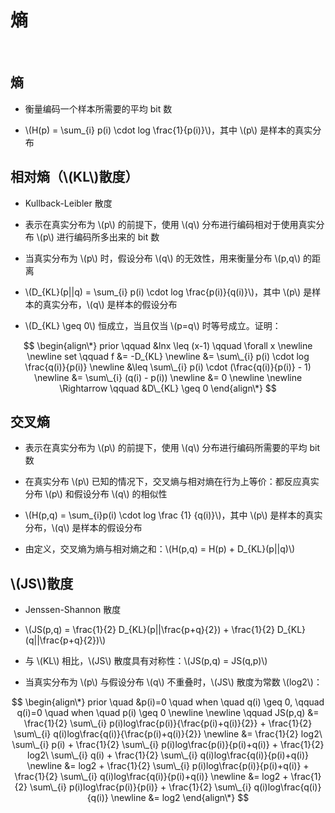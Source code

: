 <script type="text/javascript" src="http://cdn.mathjax.org/mathjax/latest/MathJax.js?config=default"></script>

# 熵

&nbsp;

## 熵

- 衡量编码一个样本所需要的平均 bit 数

- \\(H(p) = \sum_{i} p(i) \cdot log \frac{1}{p(i)}\\)，其中 \\(p\\) 是样本的真实分布

## 相对熵（\\(KL\\)散度）

- Kullback-Leibler 散度

- 表示在真实分布为 \\(p\\) 的前提下，使用 \\(q\\) 分布进行编码相对于使用真实分布 \\(p\\) 进行编码所多出来的 bit 数

- 当真实分布为 \\(p\\) 时，假设分布 \\(q\\) 的无效性，用来衡量分布 \\(p,q\\) 的距离

- \\(D\_{KL}(p||q) = \sum_{i} p(i) \cdot log \frac{p(i)}{q(i)}\\)，其中 \\(p\\) 是样本的真实分布，\\(q\\) 是样本的假设分布

- \\(D_{KL} \geq 0\\) 恒成立，当且仅当 \\(p=q\\) 时等号成立。证明：

$$
\begin{align\*}
prior \qquad &lnx \leq (x-1) \qquad \forall x \newline \newline
set \qquad f &= -D_{KL} \newline
&= \sum\_{i} p(i) \cdot log \frac{q(i)}{p(i)} \newline
&\leq \sum\_{i} p(i) \cdot (\frac{q(i)}{p(i)} - 1) \newline
&= \sum\_{i} (q(i) - p(i)) \newline
&= 0 \newline \newline
\Rightarrow \qquad &D\_{KL} \geq 0
\end{align\*}
$$

## 交叉熵

- 表示在真实分布为 \\(p\\) 的前提下，使用 \\(q\\) 分布进行编码所需要的平均 bit 数

- 在真实分布 \\(p\\) 已知的情况下，交叉熵与相对熵在行为上等价：都反应真实分布 \\(p\\) 和假设分布 \\(q\\) 的相似性

- \\(H(p,q) = \sum_{i}p(i) \cdot log \frac {1} {q(i)}\\)，其中 \\(p\\) 是样本的真实分布，\\(q\\) 是样本的假设分布

- 由定义，交叉熵为熵与相对熵之和：\\(H(p,q) = H(p) + D_{KL}(p||q)\\)

## \\(JS\\)散度

- Jenssen-Shannon 散度

- \\(JS(p,q) = \frac{1}{2} D\_{KL}(p||\frac{p+q}{2}) + \frac{1}{2} D\_{KL}(q||\frac{p+q}{2})\\)

- 与 \\(KL\\) 相比，\\(JS\\) 散度具有对称性：\\(JS(p,q) = JS(q,p)\\)

- 当真实分布为 \\(p\\) 与假设分布 \\(q\\) 不重叠时，\\(JS\\) 散度为常数 \\(log2\\)：

$$
\begin{align\*}
prior \quad &p(i)=0 \quad when \quad q(i) \geq 0, \qquad q(i)=0 \quad when \quad p(i) \geq 0 \newline \newline
\qquad JS(p,q) &= \frac{1}{2} \sum\_{i} p(i)log\frac{p(i)}{\frac{p(i)+q(i)}{2}} + \frac{1}{2} \sum\_{i} q(i)log\frac{q(i)}{\frac{p(i)+q(i)}{2}} \newline
&= \frac{1}{2} log2\ \sum\_{i} p(i) + \frac{1}{2} \sum\_{i} p(i)log\frac{p(i)}{p(i)+q(i)} + \frac{1}{2} log2\ \sum\_{i} q(i) + \frac{1}{2} \sum\_{i} q(i)log\frac{q(i)}{p(i)+q(i)} \newline
&= log2 + \frac{1}{2} \sum\_{i} p(i)log\frac{p(i)}{p(i)+q(i)} + \frac{1}{2} \sum\_{i} q(i)log\frac{q(i)}{p(i)+q(i)} \newline
&= log2 + \frac{1}{2} \sum\_{i} p(i)log\frac{p(i)}{p(i)} + \frac{1}{2} \sum\_{i} q(i)log\frac{q(i)}{q(i)} \newline
&= log2
\end{align\*}
$$